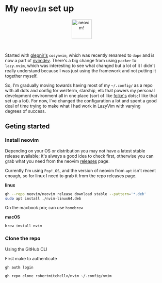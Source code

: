 # My `neovim` set up

<div align="center">
  <p>
    <img title="neovim!" height="65px" width="65px" hspace=10 src="https://cdn.simpleicons.org/neovim/6062ba" />
  </p>
</div>

<br>

Started with [glepnir's](https://github.com/glepnir) `cosynvim`, which was recently renamed to `dope` and is now a part of [nvimdev](https://github.com/nvimdev/). There's a big change from using `packer` to `lazy.nvim`, which was interesting to see what changed but a lot of it I didn't really understand because I was just using the framework and not putting it together myself. 

So, I'm gradually moving towards having most of my `~/.config/` as a repo with all dots and config for wezterm, starship, etc that powers my personal development environment all in one place (sort of like [folke's](https://github.com/folke) dots; I like that set up a lot). For now, I've changed the configuration a lot and spent a good deal of time trying to make what I had work in LazyVim with varying degrees of success. 

## Geting started

### Install neovim

Depending on your OS or distribution you may not have a latest stable release available; it's always
a good idea to check first, otherwise you can grab what you need from the neovim [releases](https://github.com/neovim/neovim/releases) page:

Currently I'm using `Pop!_OS`, and the version of neovim from `apt` isn't recent enough, so for
linux I need to grab it from the repo releases page.

__linux__
```bash
gh --repo neovim/neovim release download stable --pattern='*.deb'
sudo apt install ./nvim-linux64.deb
```

On the macbook pro; can use `homebrew`

__macOS__
```bash
brew install nvim
```

### Clone the repo

Using the GitHub CLI

First make to authenticate

```bash
gh auth login
```

```bash
gh repo clone robertmitchellv/nvim ~/.config/nvim
```

